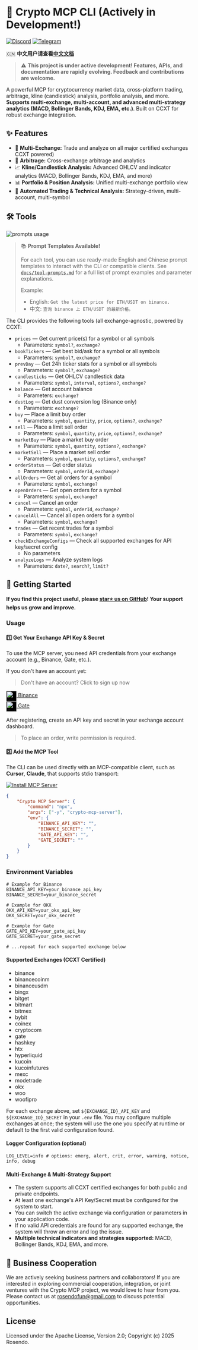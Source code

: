 # 🚧 Crypto MCP CLI (Actively in Development!)

[![Discord](https://img.shields.io/badge/Discord-Join%20Us-5865F2?logo=discord&logoColor=white)](https://discord.gg/mJ8cdaJ5rg) [![Telegram](https://img.shields.io/badge/Telegram-Join%20Us-229ED9?logo=telegram&logoColor=white)](https://t.me/crypto_mcp)

🇨🇳 **中文用户请查看[中文文档](./docs/README.zh-CN.md)**

> ⚠️ **This project is under active development! Features, APIs, and documentation are rapidly evolving. Feedback and contributions are welcome.**

A powerful MCP for cryptocurrency market data, cross-platform trading, arbitrage, kline (candlestick) analysis, portfolio analysis, and more. **Supports multi-exchange, multi-account, and advanced multi-strategy analytics (MACD, Bollinger Bands, KDJ, EMA, etc.)**. Built on CCXT for robust exchange integration.

## ✨ Features

-   🏦 **Multi-Exchange:** Trade and analyze on all major certified exchanges CCXT powered)
-   🔄 **Arbitrage:** Cross-exchange arbitrage and analytics
-   📈 **Kline/Candlestick Analysis:** Advanced OHLCV and indicator analytics (MACD, Bollinger Bands, KDJ, EMA, and more)
-   📊 **Portfolio & Position Analysis:** Unified multi-exchange portfolio view
-   🤖 **Automated Trading & Technical Analysis:** Strategy-driven, multi-account, multi-symbol

## 🛠️ Tools

![prompts usage](docs/usage.gif)

> 📚 **Prompt Templates Available!**
>
> For each tool, you can use ready-made English and Chinese prompt templates to interact with the CLI or compatible clients. See [`docs/tool-prompts.md`](./docs/tool-prompts.md) for a full list of prompt examples and parameter explanations.
>
> Example:
>
> -   English: `Get the latest price for ETH/USDT on binance.`
> -   中文: `查询 binance 上 ETH/USDT 的最新价格。`

The CLI provides the following tools (all exchange-agnostic, powered by CCXT:

-   `prices` — Get current price(s) for a symbol or all symbols
    -   Parameters: `symbol?`, `exchange?`
-   `bookTickers` — Get best bid/ask for a symbol or all symbols
    -   Parameters: `symbol?`, `exchange?`
-   `prevDay` — Get 24h ticker stats for a symbol or all symbols
    -   Parameters: `symbol?`, `exchange?`
-   `candlesticks` — Get OHLCV candlestick data
    -   Parameters: `symbol`, `interval`, `options?`, `exchange?`
-   `balance` — Get account balance
    -   Parameters: `exchange?`
-   `dustLog` — Get dust conversion log (Binance only)
    -   Parameters: `exchange?`
-   `buy` — Place a limit buy order
    -   Parameters: `symbol`, `quantity`, `price`, `options?`, `exchange?`
-   `sell` — Place a limit sell order
    -   Parameters: `symbol`, `quantity`, `price`, `options?`, `exchange?`
-   `marketBuy` — Place a market buy order
    -   Parameters: `symbol`, `quantity`, `options?`, `exchange?`
-   `marketSell` — Place a market sell order
    -   Parameters: `symbol`, `quantity`, `options?`, `exchange?`
-   `orderStatus` — Get order status
    -   Parameters: `symbol`, `orderId`, `exchange?`
-   `allOrders` — Get all orders for a symbol
    -   Parameters: `symbol`, `exchange?`
-   `openOrders` — Get open orders for a symbol
    -   Parameters: `symbol`, `exchange?`
-   `cancel` — Cancel an order
    -   Parameters: `symbol`, `orderId`, `exchange?`
-   `cancelAll` — Cancel all open orders for a symbol
    -   Parameters: `symbol`, `exchange?`
-   `trades` — Get recent trades for a symbol
    -   Parameters: `symbol`, `exchange?`
-   `checkExchangeConfigs` — Check all supported exchanges for API key/secret config
    -   No parameters
-   `analyzeLogs` — Analyze system logs
    -   Parameters: `date?`, `search?`, `limit?`

## 🚀 Getting Started

**If you find this project useful, please [star⭐️ us on GitHub](https://github.com/rosendolu/crypto-mcp-server)! Your support helps us grow and improve.**

### Usage

#### 1️⃣ Get Your Exchange API Key & Secret

To use the MCP server, you need API credentials from your exchange account (e.g., Binance, Gate, etc.).

If you don't have an account yet:

> Don't have an account? Click to sign up now

[<img src="docs/icons/binance.png" alt="Binance" width="28" style="vertical-align:middle;background:#000"/> Binance](https://www.marketwebb.net/activity/referral-entry/CPA?ref=CPA_00568KAJ11)  
 [<img src="docs/icons/gate.png" alt="Gate" width="28" style="vertical-align:middle;background:#000;"/> Gate](https://www.gateweb.space/signup/AVFAVws?ref_type=103)

After registering, create an API key and secret in your exchange account dashboard.

> To place an order, write permission is required.

#### 2️⃣ Add the MCP Tool

The CLI can be used directly with an MCP-compatible client, such as **Cursor**, **Claude**, that supports stdio transport:

[![Install MCP Server](https://cursor.com/deeplink/mcp-install-dark.svg)](https://cursor.com/install-mcp?name=Crypto%20MCP%20Server&config=eyJjb21tYW5kIjoibnB4IC15IGNyeXB0by1tY3Atc2VydmVyIiwiZW52Ijp7IkJJTkFOQ0VfQVBJX0tFWSI6IiIsIkJJTkFOQ0VfU0VDUkVUIjoiIiwiR0FURV9BUElfS0VZIjoiIiwiR0FURV9TRUNSRVQiOiIifX0%3D)

```json
{
    "Crypto MCP Server": {
        "command": "npx",
        "args": ["-y", "crypto-mcp-server"],
        "env": {
            "BINANCE_API_KEY": "",
            "BINANCE_SECRET": "",
            "GATE_API_KEY": "",
            "GATE_SECRET": ""
        }
    }
}
```

### Environment Variables

```
# Example for Binance
BINANCE_API_KEY=your_binance_api_key
BINANCE_SECRET=your_binance_secret

# Example for OKX
OKX_API_KEY=your_okx_api_key
OKX_SECRET=your_okx_secret

# Example for Gate
GATE_API_KEY=your_gate_api_key
GATE_SECRET=your_gate_secret

# ...repeat for each supported exchange below
```

#### Supported Exchanges (CCXT Certified)

-   binance
-   binancecoinm
-   binanceusdm
-   bingx
-   bitget
-   bitmart
-   bitmex
-   bybit
-   coinex
-   cryptocom
-   gate
-   hashkey
-   htx
-   hyperliquid
-   kucoin
-   kucoinfutures
-   mexc
-   modetrade
-   okx
-   woo
-   woofipro

For each exchange above, set `${EXCHANGE_ID}_API_KEY` and `${EXCHANGE_ID}_SECRET` in your `.env` file. You may configure multiple exchanges at once; the system will use the one you specify at runtime or default to the first valid configuration found.

#### Logger Configuration (optional)

```
LOG_LEVEL=info # options: emerg, alert, crit, error, warning, notice, info, debug
```

#### Multi-Exchange & Multi-Strategy Support

-   The system supports all CCXT certified exchanges for both public and private endpoints.
-   At least one exchange's API Key/Secret must be configured for the system to start.
-   You can switch the active exchange via configuration or parameters in your application code.
-   If no valid API credentials are found for any supported exchange, the system will throw an error and log the issue.
-   **Multiple technical indicators and strategies supported:** MACD, Bollinger Bands, KDJ, EMA, and more.

## 🤝 Business Cooperation

We are actively seeking business partners and collaborators! If you are interested in exploring commercial cooperation, integration, or joint ventures with the Crypto MCP project, we would love to hear from you. Please contact us at rosendofun@gmail.com to discuss potential opportunities.

## License

Licensed under the Apache License, Version 2.0;
Copyright (c) 2025 Rosendo.
